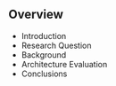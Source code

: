 ## Overview

- Introduction
- Research Question
- Background
- Architecture Evaluation
- Conclusions

